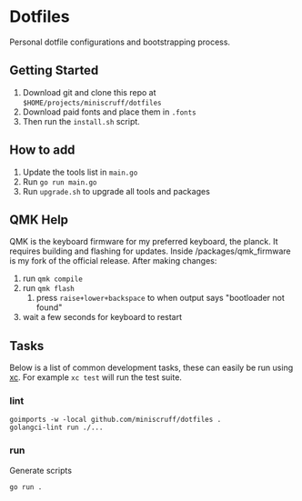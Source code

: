 # Dotfiles

Personal dotfile configurations and bootstrapping process.

## Getting Started

1. Download git and clone this repo at `$HOME/projects/miniscruff/dotfiles`
1. Download paid fonts and place them in `.fonts`
1. Then run the `install.sh` script.

## How to add

1. Update the tools list in `main.go`
1. Run `go run main.go`
1. Run `upgrade.sh` to upgrade all tools and packages

## QMK Help

QMK is the keyboard firmware for my preferred keyboard, the planck.
It requires building and flashing for updates.
Inside /packages/qmk\_firmware is my fork of the official release.
After making changes:

1. run `qmk compile`
1. run `qmk flash`
    1. press `raise+lower+backspace` to when output says "bootloader not found"
1. wait a few seconds for keyboard to restart

## Tasks
Below is a list of common development tasks, these can easily be run using [xc](https://xcfile.dev/).
For example `xc test` will run the test suite.

### lint
```
goimports -w -local github.com/miniscruff/dotfiles .
golangci-lint run ./...
```

### run
Generate scripts

```
go run .
```
